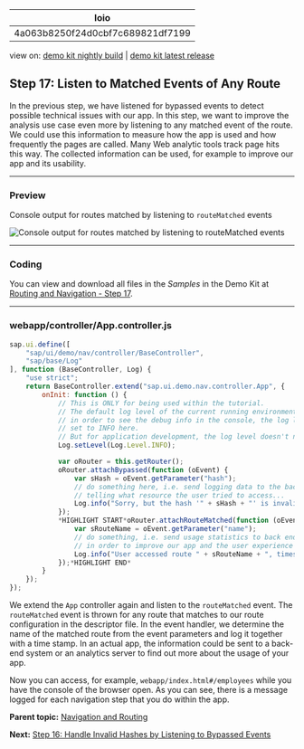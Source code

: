 <!-- loio4a063b8250f24d0cbf7c689821df7199 -->

| loio |
| -----|
| 4a063b8250f24d0cbf7c689821df7199 |

<div id="loio">

view on: [demo kit nightly build](https://openui5nightly.hana.ondemand.com/#/topic/4a063b8250f24d0cbf7c689821df7199) | [demo kit latest release](https://openui5.hana.ondemand.com/#/topic/4a063b8250f24d0cbf7c689821df7199)</div>

## Step 17: Listen to Matched Events of Any Route

In the previous step, we have listened for bypassed events to detect possible technical issues with our app. In this step, we want to improve the analysis use case even more by listening to any matched event of the route. We could use this information to measure how the app is used and how frequently the pages are called. Many Web analytic tools track page hits this way. The collected information can be used, for example to improve our app and its usability.

***

### Preview

   
  
<a name="loio4a063b8250f24d0cbf7c689821df7199__fig_r1j_pst_mr"/>Console output for routes matched by listening to `routeMatched` events

 ![](loioea12aae79b3841fe927f8e57f2f73e3b_HiRes.png "Console output for  routes matched by listening to routeMatched
					events") 

***

### Coding

You can view and download all files in the *Samples* in the Demo Kit at [Routing and Navigation - Step 17](https://openui5.hana.ondemand.com/explored.html#/sample/sap.ui.core.tutorial.navigation.17/preview).

***

### webapp/controller/App.controller.js

``` js
sap.ui.define([
	"sap/ui/demo/nav/controller/BaseController",
	"sap/base/Log"
], function (BaseController, Log) {
	"use strict";
	return BaseController.extend("sap.ui.demo.nav.controller.App", {
		onInit: function () {
			// This is ONLY for being used within the tutorial.
			// The default log level of the current running environment may be higher than INFO,
			// in order to see the debug info in the console, the log level needs to be explicitly
			// set to INFO here.
			// But for application development, the log level doesn't need to be set again in the code.
			Log.setLevel(Log.Level.INFO);

			var oRouter = this.getRouter();
			oRouter.attachBypassed(function (oEvent) {
				var sHash = oEvent.getParameter("hash");
				// do something here, i.e. send logging data to the back end for analysis
				// telling what resource the user tried to access...
				Log.info("Sorry, but the hash '" + sHash + "' is invalid.", "The resource was not found.");
			});
			*HIGHLIGHT START*oRouter.attachRouteMatched(function (oEvent){
				var sRouteName = oEvent.getParameter("name");
				// do something, i.e. send usage statistics to back end
				// in order to improve our app and the user experience (Build-Measure-Learn cycle)
				Log.info("User accessed route " + sRouteName + ", timestamp = " + new Date().getTime());
			});*HIGHLIGHT END*
		}
	});
});
```

We extend the `App` controller again and listen to the `routeMatched` event. The `routeMatched` event is thrown for any route that matches to our route configuration in the descriptor file. In the event handler, we determine the name of the matched route from the event parameters and log it together with a time stamp. In an actual app, the information could be sent to a back-end system or an analytics server to find out more about the usage of your app.

Now you can access, for example, `webapp/index.html#/employees` while you have the console of the browser open. As you can see, there is a message logged for each navigation step that you do within the app.

**Parent topic:** [Navigation and Routing](Navigation_and_Routing_1b6dcd3.md "OpenUI5 comes with a powerful routing API that helps you control the state of your application efficiently. This tutorial will illustrate all major features and APIs related to navigation and routing in OpenUI5 apps by creating a simple and easy to understand mobile app. It represents a set of best practices for applying the navigation and routing features of OpenUI5 to your applications.")

**Next:** [Step 16: Handle Invalid Hashes by Listening to Bypassed Events](Step_16_Handle_Invalid_Hashes_by_Listening_to_Bypassed_Events_a7932a7.md "So far we have created many useful routes in our app. In the very early steps we have also made sure that a Not Found page is displayed in case the app was called with an invalid hash. Now, we proceed further and track invalid hashes to be able to detect and correct any invalid links or add new URL patterns that are often requested but not found. Therefore, we simply listen to the bypassed events")

